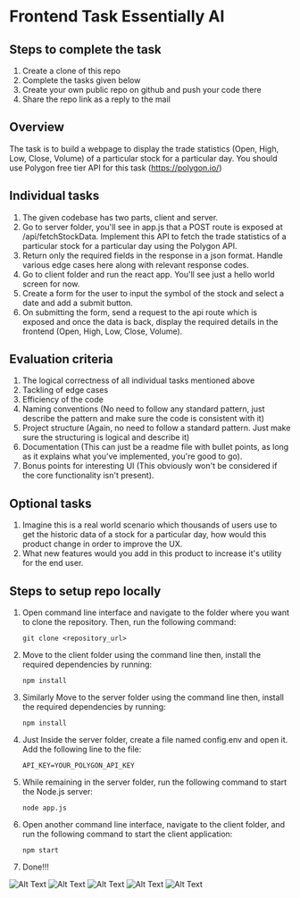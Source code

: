 # Frontend Task Essentially AI

## Steps to complete the task

1. Create a clone of this repo
2. Complete the tasks given below
3. Create your own public repo on github and push your code there
4. Share the repo link as a reply to the mail

## Overview

The task is to build a webpage to display the trade statistics (Open, High, Low, Close, Volume) of a particular stock for a particular day. You should use Polygon free tier API for this task (https://polygon.io/)

## Individual tasks

1. The given codebase has two parts, client and server.
2. Go to server folder, you'll see in app.js that a POST route is exposed at /api/fetchStockData. Implement this API to fetch the trade statistics of a particular stock for a particular day using the Polygon API.
3. Return only the required fields in the response in a json format. Handle various edge cases here along with relevant response codes.
4. Go to client folder and run the react app. You'll see just a hello world screen for now.
5. Create a form for the user to input the symbol of the stock and select a date and add a submit button.
6. On submitting the form, send a request to the api route which is exposed and once the data is back, display the required details in the frontend (Open, High, Low, Close, Volume).

## Evaluation criteria

1. The logical correctness of all individual tasks mentioned above
2. Tackling of edge cases
3. Efficiency of the code
4. Naming conventions (No need to follow any standard pattern, just describe the pattern and make sure the code is consistent with it)
5. Project structure (Again, no need to follow a standard pattern. Just make sure the structuring is logical and describe it)
6. Documentation (This can just be a readme file with bullet points, as long as it explains what you've implemented, you're good to go).
7. Bonus points for interesting UI (This obviously won't be considered if the core functionality isn't present).

## Optional tasks

1. Imagine this is a real world scenario which thousands of users use to get the historic data of a stock for a particular day, how would this product change in order to improve the UX.
2. What new features would you add in this product to increase it's utility for the end user.

## Steps to setup repo locally

1. Open command line interface and navigate to the folder where you want to clone the repository. Then, run the following command:
   ```
   git clone <repository_url>
   ```
2. Move to the client folder using the command line then, install the required dependencies by running:
   ```
   npm install
   ```
3. Similarly Move to the server folder using the command line then, install the required dependencies by running:
   ```
   npm install
   ```
4. Just Inside the server folder, create a file named config.env and open it. Add the following line to the file:
   ```
   API_KEY=YOUR_POLYGON_API_KEY
   ```
5. While remaining in the server folder, run the following command to start the Node.js server:
   ```
   node app.js
   ```
6. Open another command line interface, navigate to the client folder, and run the following command to start the client application:
   ```
   npm start
   ```
7. Done!!!

![Alt Text](https://drive.google.com/file/d/1eem3jaAWtndlGTxghje1BmvFX-CSAM8v/view?usp=sharing)
![Alt Text](https://drive.google.com/file/d/1HDKu7jdAYW2C_2HIRO1ObumsLu9sZftJ/view?usp=sharing)
![Alt Text](https://drive.google.com/file/d/1meWt9DF1vcZoqUkYvAI78nWpnOQgwoXh/view?usp=sharing)
![Alt Text](https://drive.google.com/file/d/1oBGeqql6VeV04OUvIuWv2CmS7ZcoKx0f/view?usp=sharing)
![Alt Text](https://drive.google.com/file/d/1O4f5HrrROxkUnzuC1lQ3ByRG_XzR0ddk/view?usp=sharing)
